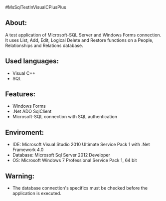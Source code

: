 #MsSqlTestInVisualCPlusPlus


About:
------
A test application of Microsoft-SQL Server and Windows Forms connection. It uses List, Add, Edit, Logical Delete and Restore functions on a People, Relationships and Relations database.


Used languages:
---------------
- Visual C++
- SQL


Features:
---------
- Windows Forms
- .Net ADO SqlClient
- Microsoft-SQL connection with SQL authentication


Enviroment:
-----------
- IDE: Microsoft Visual Studio 2010 Ultimate Service Pack 1 with .Net Framework 4.0
- Database: Microsoft Sql Server 2012 Developer
- OS: Microsoft Windows 7 Professional Service Pack 1, 64 bit


Warning:
--------
- The database connection's specifics must be checked before the application is executed.
